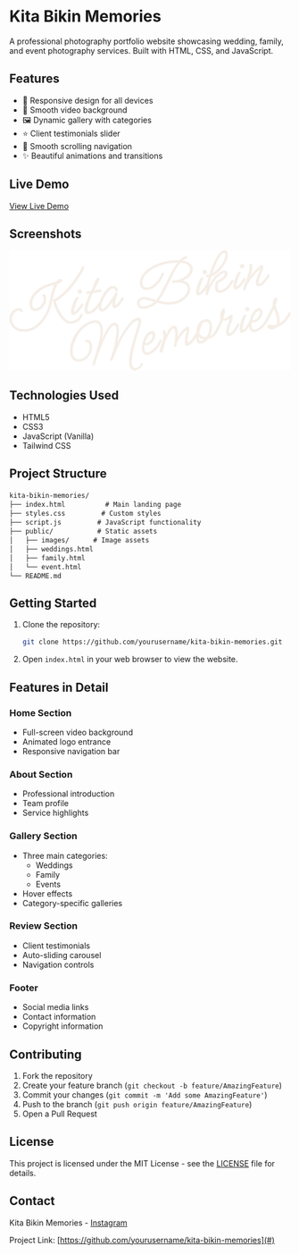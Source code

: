 # Kita Bikin Memories

A professional photography portfolio website showcasing wedding, family, and event photography services. Built with HTML, CSS, and JavaScript.

## Features

- 📱 Responsive design for all devices
- 🎥 Smooth video background
- 🖼️ Dynamic gallery with categories
- ⭐ Client testimonials slider
- 🎯 Smooth scrolling navigation
- ✨ Beautiful animations and transitions

## Live Demo

[View Live Demo](#https://kitabikinmemories.netlify.app/)

## Screenshots

![Home Page](public/logo.png)

## Technologies Used

- HTML5
- CSS3
- JavaScript (Vanilla)
- Tailwind CSS

## Project Structure

```
kita-bikin-memories/
├── index.html          # Main landing page
├── styles.css         # Custom styles
├── script.js         # JavaScript functionality
├── public/           # Static assets
│   ├── images/      # Image assets
│   ├── weddings.html
│   ├── family.html
│   └── event.html
└── README.md
```

## Getting Started

1. Clone the repository:
   ```bash
   git clone https://github.com/yourusername/kita-bikin-memories.git
   ```

2. Open `index.html` in your web browser to view the website.

## Features in Detail

### Home Section
- Full-screen video background
- Animated logo entrance
- Responsive navigation bar

### About Section
- Professional introduction
- Team profile
- Service highlights

### Gallery Section
- Three main categories:
  - Weddings
  - Family
  - Events
- Hover effects
- Category-specific galleries

### Review Section
- Client testimonials
- Auto-sliding carousel
- Navigation controls

### Footer
- Social media links
- Contact information
- Copyright information

## Contributing

1. Fork the repository
2. Create your feature branch (`git checkout -b feature/AmazingFeature`)
3. Commit your changes (`git commit -m 'Add some AmazingFeature'`)
4. Push to the branch (`git push origin feature/AmazingFeature`)
5. Open a Pull Request

## License

This project is licensed under the MIT License - see the [LICENSE](LICENSE) file for details.

## Contact

Kita Bikin Memories - [Instagram](#) <!-- Add your Instagram link here -->

Project Link: [https://github.com/yourusername/kita-bikin-memories](#) <!-- Add your GitHub repository link here -->
